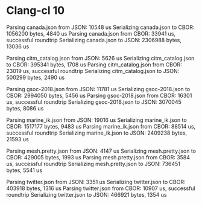 # Clang-cl 10

Parsing canada.json from JSON: 10548 us
Serializing canada.json to CBOR: 1056200 bytes, 4840 us
Parsing canada.json from CBOR: 33941 us, successful roundtrip
Serializing canada.json to JSON: 2306988 bytes, 13036 us

Parsing citm_catalog.json from JSON: 5626 us
Serializing citm_catalog.json to CBOR: 395341 bytes, 1708 us
Parsing citm_catalog.json from CBOR: 23019 us, successful roundtrip
Serializing citm_catalog.json to JSON: 500299 bytes, 2490 us

Parsing gsoc-2018.json from JSON: 11781 us
Serializing gsoc-2018.json to CBOR: 2994050 bytes, 5456 us
Parsing gsoc-2018.json from CBOR: 16301 us, successful roundtrip
Serializing gsoc-2018.json to JSON: 3070045 bytes, 8086 us

Parsing marine_ik.json from JSON: 19016 us
Serializing marine_ik.json to CBOR: 1517177 bytes, 9483 us
Parsing marine_ik.json from CBOR: 88514 us, successful roundtrip
Serializing marine_ik.json to JSON: 2409238 bytes, 21593 us

Parsing mesh.pretty.json from JSON: 4147 us
Serializing mesh.pretty.json to CBOR: 429005 bytes, 1993 us
Parsing mesh.pretty.json from CBOR: 3584 us, successful roundtrip
Serializing mesh.pretty.json to JSON: 736451 bytes, 5541 us

Parsing twitter.json from JSON: 3351 us
Serializing twitter.json to CBOR: 403918 bytes, 1316 us
Parsing twitter.json from CBOR: 10907 us, successful roundtrip
Serializing twitter.json to JSON: 466921 bytes, 1354 us
